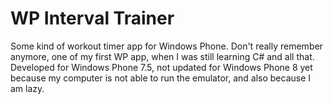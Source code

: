 # WP Interval Trainer
Some kind of workout timer app for Windows Phone. Don't really remember anymore, one of my first WP app, when I was still learning C# and all that. Developed for Windows Phone 7.5, not updated for Windows Phone 8 yet because my computer is not able to run the emulator, and also because I am lazy.

